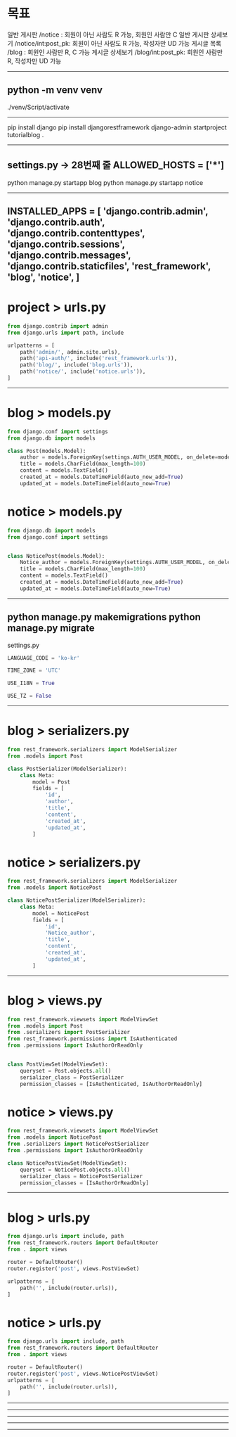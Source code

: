# 목표
일반 게시판    /notice : 회원이 아닌 사람도 R 가능, 회원인 사람만 C
일반 게시판 상세보기    /notice/int:post_pk: 회원이 아닌 사람도 R 가능, 작성자만 UD 가능
게시글 목록    /blog : 회원인 사람만 R, C 가능
게시글 상세보기    /blog/int:post_pk: 회원인 사람만 R, 작성자만 UD 가능

-----------------------------------


python -m venv venv
-----------------------------------
./venv/Script/activate

-----------------------------------

pip install django
pip install djangorestframework
django-admin startproject tutorialblog .

-----------------------------------

settings.py -> 28번째 줄
ALLOWED_HOSTS = ['*']
-----------------------------------
python manage.py startapp blog
python manage.py startapp notice

-----------------------------------
INSTALLED_APPS = [
    'django.contrib.admin',
    'django.contrib.auth',
    'django.contrib.contenttypes',
    'django.contrib.sessions',
    'django.contrib.messages',
    'django.contrib.staticfiles',
    'rest_framework',
    'blog',
    'notice',
]
-----------------------------------
# project > urls.py

```python
from django.contrib import admin
from django.urls import path, include

urlpatterns = [
    path('admin/', admin.site.urls),
    path('api-auth/', include('rest_framework.urls')),
    path('blog/', include('blog.urls')),
    path('notice/', include('notice.urls')),
]
```
-----------------------------------
# blog > models.py
```python
from django.conf import settings
from django.db import models

class Post(models.Model):
    author = models.ForeignKey(settings.AUTH_USER_MODEL, on_delete=models.CASCADE)
    title = models.CharField(max_length=100)
    content = models.TextField()
    created_at = models.DateTimeField(auto_now_add=True)
    updated_at = models.DateTimeField(auto_now=True)
```

# notice > models.py
```python
from django.db import models
from django.conf import settings


class NoticePost(models.Model):
    Notice_author = models.ForeignKey(settings.AUTH_USER_MODEL, on_delete=models.CASCADE)
    title = models.CharField(max_length=100)
    content = models.TextField()
    created_at = models.DateTimeField(auto_now_add=True)
    updated_at = models.DateTimeField(auto_now=True)
```
-----------------------------------
python manage.py makemigrations
python manage.py migrate
-----------------------------------
settings.py
```python
LANGUAGE_CODE = 'ko-kr'

TIME_ZONE = 'UTC'

USE_I18N = True

USE_TZ = False
```
-----------------------------------
# blog > serializers.py
```python
from rest_framework.serializers import ModelSerializer
from .models import Post

class PostSerializer(ModelSerializer):
    class Meta:
        model = Post
        fields = [
            'id',
            'author',
            'title',
            'content',
            'created_at',
            'updated_at',
        ]
```

# notice > serializers.py
```python
from rest_framework.serializers import ModelSerializer
from .models import NoticePost

class NoticePostSerializer(ModelSerializer):
    class Meta:
        model = NoticePost
        fields = [
            'id',
            'Notice_author',
            'title',
            'content',
            'created_at',
            'updated_at',
        ]
```
-----------------------------------
# blog > views.py

```python
from rest_framework.viewsets import ModelViewSet
from .models import Post
from .serializers import PostSerializer
from rest_framework.permissions import IsAuthenticated
from .permissions import IsAuthorOrReadOnly


class PostViewSet(ModelViewSet):
    queryset = Post.objects.all()
    serializer_class = PostSerializer
    permission_classes = [IsAuthenticated, IsAuthorOrReadOnly]
```

# notice > views.py

```python
from rest_framework.viewsets import ModelViewSet
from .models import NoticePost
from .serializers import NoticePostSerializer
from .permissions import IsAuthorOrReadOnly

class NoticePostViewSet(ModelViewSet):
    queryset = NoticePost.objects.all()
    serializer_class = NoticePostSerializer
    permission_classes = [IsAuthorOrReadOnly]
```
-----------------------------------
# blog > urls.py

```python
from django.urls import include, path
from rest_framework.routers import DefaultRouter
from . import views

router = DefaultRouter()
router.register('post', views.PostViewSet)

urlpatterns = [
    path('', include(router.urls)),
]
```

# notice > urls.py

```python
from django.urls import include, path
from rest_framework.routers import DefaultRouter
from . import views

router = DefaultRouter()
router.register('post', views.NoticePostViewSet)
urlpatterns = [
    path('', include(router.urls)),
]
```
-----------------------------------
-----------------------------------
-----------------------------------
-----------------------------------
-----------------------------------
